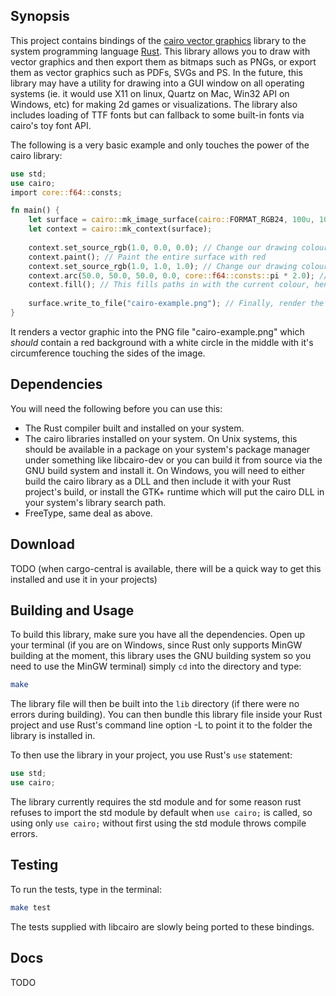 ## Synopsis

This project contains bindings of the [cairo vector graphics](http://cairographics.org) library to the system programming language [Rust](http://rust-lang.org). This library allows you to draw with vector graphics and then export them as bitmaps such as PNGs, or export them as vector graphics such as PDFs, SVGs and PS. In the future, this library may have a utility for drawing into a GUI window on all operating systems (ie. it would use X11 on linux, Quartz on Mac, Win32 API on Windows, etc) for making 2d games or visualizations. The library also includes loading of TTF fonts but can fallback to some built-in fonts via cairo's toy font API.  
  
The following is a very basic example and only touches the power of the cairo library:

```rust
use std;
use cairo;
import core::f64::consts;

fn main() {
	let surface = cairo::mk_image_surface(cairo::FORMAT_RGB24, 100u, 100u);
	let context = cairo::mk_context(surface);
	
	context.set_source_rgb(1.0, 0.0, 0.0); // Change our drawing colour to red
	context.paint(); // Paint the entire surface with red
	context.set_source_rgb(1.0, 1.0, 1.0); // Change our drawing colour to white
	context.arc(50.0, 50.0, 50.0, 0.0, core::f64::consts::pi * 2.0); // "Path" a circle at (50, 50) with a radius of 50, and then make it start at 0 radians and then stretch to 2 radians (full circle/arc)
	context.fill(); // This fills paths in with the current colour, hence it fills a white circle
	
	surface.write_to_file("cairo-example.png"); // Finally, render the vector operations we just did into an PNG file
}
```
It renders a vector graphic into the PNG file "cairo-example.png" which *should* contain a red background with a white circle in the middle with it's circumference touching the sides of the image.

## Dependencies

You will need the following before you can use this:

* The Rust compiler built and installed on your system.
* The cairo libraries installed on your system. On Unix systems, this should be available in a package on your system's package manager under something like libcairo-dev or you can build it from source via the GNU build system and install it. On Windows, you will need to either build the cairo library as a DLL and then include it with your Rust project's build, or install the GTK+ runtime which will put the cairo DLL in your system's library search path.
* FreeType, same deal as above.

## Download

TODO (when cargo-central is available, there will be a quick way to get this installed and use it in your projects)

## Building and Usage

To build this library, make sure you have all the dependencies. Open up your terminal (if you are on Windows, since Rust only supports MinGW building at the moment, this library uses the GNU building system so you need to use the MinGW terminal) simply `cd` into the directory and type:

```sh
make
```

The library file will then be built into the `lib` directory (if there were no errors during building). You can then bundle this library file inside your Rust project and use Rust's command line option -L to point it to the folder the library is installed in.

To then use the library in your project, you use Rust's `use` statement:

```rust
use std;
use cairo;
```

The library currently requires the std module and for some reason rust refuses to import the std module by default when `use cairo;` is called, so using only `use cairo;` without first using the std module throws compile errors.

## Testing

To run the tests, type in the terminal:

```sh
make test
```

The tests supplied with libcairo are slowly being ported to these bindings.

## Docs

TODO
